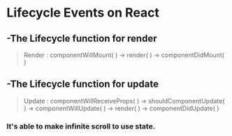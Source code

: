 # Lifecycle Events on React

## -The Lifecycle function for render

> Render : componentWillMount( ) -> render( ) -> componentDidMount( )

## -The Lifecycle function for update

> Update : componentWillReceiveProps( ) -> shouldComponentUpdate( ) -> componentWillUpdate( ) -> render( ) -> componentDidUpdate( )

### It's able to make infinite scroll to use state.
